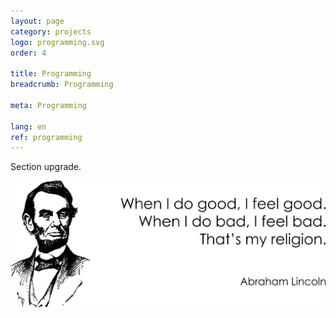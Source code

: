 ```yaml
---
layout: page
category: projects
logo: programming.svg
order: 4

title: Programming
breadcrumb: Programming

meta: Programming

lang: en
ref: programming
---
```


Section upgrade.  

<a data-fancybox="gallery" href="/img/programming/Lincoln.png"><img src="/img/programming/Lincoln.png" alt=""></a>
